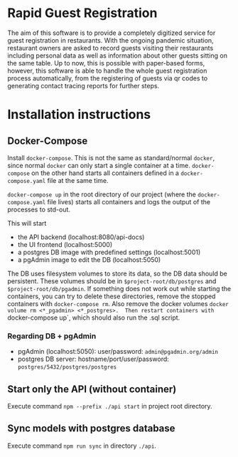 # Rapid Guest Registration
The aim of this software is to provide a completely digitized service for guest registration in restaurants. With the ongoing pandemic situation, restaurant owners are asked to record guests visiting their restaurants including personal data as well as information about other guests sitting on the same table. Up to now, this is possible with paper-based forms, however, this software is able to handle the whole guest registration process automatically, from the registering of guests via qr codes to generating contact tracing reports for further steps.

# Installation instructions

## Docker-Compose
Install `docker-compose`. This is not the same as standard/normal `docker`, since normal 
`docker` can only start a single container at a time. `docker-compose` on the other hand 
starts all containers defined in a `docker-compose.yaml` file at the same time. 

`docker-compose up` in the root directory of our project (where the `docker-compose.yaml` file lives) 
starts all containers and logs the output of the processes to std-out.

This will start 
+ the API backend (localhost:8080/api-docs)
+ the UI frontend (localhost:5000)
+ a postgres DB image with predefined settings (localhost:5001) 
+ a pgAdmin image to edit the DB (localhost:5050)

The DB uses filesystem volumes to store its data, so the DB data should be persistent. 
These volumes should be in `$project-root/db/postgres` and `$project-root/db/pgadmin`. 
If something does not work out while starting the containers, you can try to delete these 
directories, remove the stopped containers with `docker-compose rm`. 
Also remove the docker volumes `docker volume rm <*_pgadmin> <*_postgres>. 
Then restart containers with `docker-compose up`, which should also run the .sql script.

### Regarding DB + pgAdmin
+ pgAdmin (localhost:5050): user/password: `admin@pgadmin.org/admin`
+ postgres DB server: hostname/port/user/password: `postgres/5432/postgres/postgres`

## Start only the API (without container)
Execute command `npm --prefix ./api start` in project root directory.

## Sync models with postgres database
Execute command `npm run sync` in directory `./api`.

